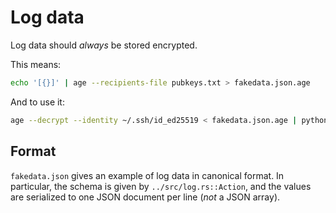 # Log data

Log data should *always* be stored encrypted.

This means:

```bash
echo '[{}]' | age --recipients-file pubkeys.txt > fakedata.json.age
```

And to use it:

```bash
age --decrypt --identity ~/.ssh/id_ed25519 < fakedata.json.age | python do_something.py
```

## Format

`fakedata.json` gives an example of log data in canonical format. In particular,
the schema is given by `../src/log.rs::Action`, and the values are serialized to
one JSON document per line (*not* a JSON array).
